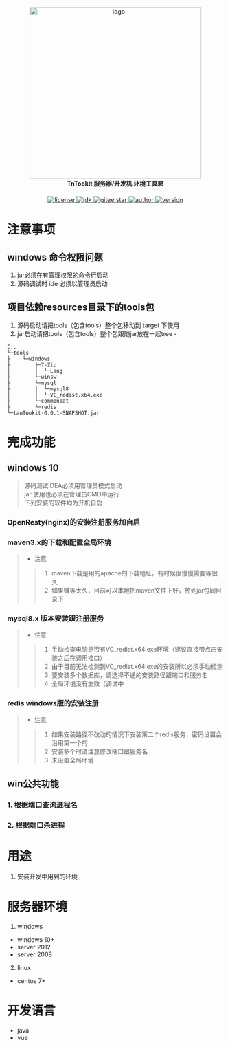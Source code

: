 <div style="text-align: center;">
	<a href="https://tannn.cn"  target="_blank">
	    <img src="https://tannn.cn/images/Img/TnTookit.jpg" width="400" alt="logo">
	</a>
</div>
<div style="text-align: center;">
	<strong>TnTookit 服务器/开发机 环境工具箱</strong>
</div>
<div style="text-align: center; margin-top: 20px">
    <a target="_blank" href="https://tannn.cn">
        <img src='https://img.shields.io/badge/license-GPL--3.0-brightgreen' alt='license'/>
    </a>
    <a target="_blank" href="https://tannn.cn">
        <img src='https://img.shields.io/badge/JDK-1.8.0_281+-green.svg' alt='jdk'/>
    </a>
    <a target="_blank" href="https://tannn.cn">
        <img src='https://gitee.com/etn/TnTookit/badge/star.svg?theme=dark' alt='gitee star'/>
    </a>
    <a target="_blank" href="https://tannn.cn">
        <img src='https://img.shields.io/badge/Author-谭宁-orange.svg' alt='author'/>
    </a>
    <a target="_blank" href="https://tannn.cn">
        <img src='https://img.shields.io/badge/version-v0.0.1beta-brightgreen.svg' alt='version'/>
    </a>
</div>


# 注意事项
## windows 命令权限问题
1. jar必须在有管理权限的命令行启动
2. 源码调试时 ide 必须以管理员启动
## 项目依赖resources目录下的tools包
1. 源码启动请把tools（包含tools）整个包移动到 target 下使用
2. jar启动请把tools（包含tools）整个包跟随jar放在一起tree -
```text
C:.
└─tools
├    └─windows
├        ├─7-Zip
├        │  └─Lang
├        └─winsw
├        └─mysql
├        │  └─mysql8
├        │  └─VC_redist.x64.exe
├        └─commonbat
├        └─redis
└─tanTookit-0.0.1-SNAPSHOT.jar
```


# 完成功能
## windows 10
> 源码测试IDEA必须用管理员模式启动    
> jar 使用也必须在管理员CMD中运行   
> 下列安装的软件均为开机自启
### OpenResty(nginx)的安装注册服务加自启
### maven3.x的下载和配置全局环境
>- 注意
>> 1. maven下载是用的apache的下载地址，有时候很慢慢需要等很久
>> 2. 如果嫌等太久，目前可以本地把maven文件下好，放到jar包同目录下
### mysql8.x 版本安装跟注册服务
> - 注意   
>> 1. 手动检查电脑是否有VC_redist.x64.exe环境（建议直接带点击安装之后在调用接口）
>> 2. 由于目前无法检测到VC_redist.x64.exe的安装所以必须手动检测
>> 3. 要安装多个数据库，请选择不通的安装路径跟端口和服务名
>> 4. 全局环境没有生效（调试中
### redis windows版的安装注册
> - 注意
>> 1. 如果安装路径不改动的情况下安装第二个redis服务，密码设置会沿用第一个的
>> 2. 安装多个时请注意修改端口跟服务名
>> 3. 未设置全局环境

## win公共功能
### 1. 根据端口查询进程名
### 2. 根据端口杀进程

# 用途
1. 安装开发中用到的环境

# 服务器环境
1. windows 
- windows 10+
- server 2012
- server 2008
2. linux
- centos 7+

# 开发语言
- java
- vue